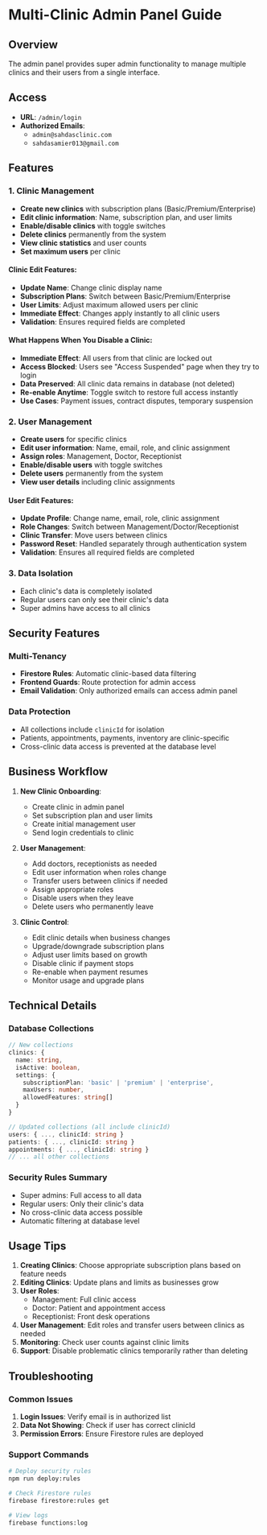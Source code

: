 # Multi-Clinic Admin Panel Guide

## Overview
The admin panel provides super admin functionality to manage multiple clinics and their users from a single interface.

## Access
- **URL**: `/admin/login`
- **Authorized Emails**: 
  - `admin@sahdasclinic.com`
  - `sahdasamier013@gmail.com`

## Features

### 1. Clinic Management
- **Create new clinics** with subscription plans (Basic/Premium/Enterprise)
- **Edit clinic information**: Name, subscription plan, and user limits
- **Enable/disable clinics** with toggle switches
- **Delete clinics** permanently from the system
- **View clinic statistics** and user counts
- **Set maximum users** per clinic

#### Clinic Edit Features:
- **Update Name**: Change clinic display name
- **Subscription Plans**: Switch between Basic/Premium/Enterprise
- **User Limits**: Adjust maximum allowed users per clinic
- **Immediate Effect**: Changes apply instantly to all clinic users
- **Validation**: Ensures required fields are completed

#### What Happens When You Disable a Clinic:
- **Immediate Effect**: All users from that clinic are locked out
- **Access Blocked**: Users see "Access Suspended" page when they try to login
- **Data Preserved**: All clinic data remains in database (not deleted)
- **Re-enable Anytime**: Toggle switch to restore full access instantly
- **Use Cases**: Payment issues, contract disputes, temporary suspension

### 2. User Management
- **Create users** for specific clinics
- **Edit user information**: Name, email, role, and clinic assignment
- **Assign roles**: Management, Doctor, Receptionist
- **Enable/disable users** with toggle switches
- **Delete users** permanently from the system
- **View user details** including clinic assignments

#### User Edit Features:
- **Update Profile**: Change name, email, role, clinic assignment
- **Role Changes**: Switch between Management/Doctor/Receptionist
- **Clinic Transfer**: Move users between clinics
- **Password Reset**: Handled separately through authentication system
- **Validation**: Ensures all required fields are completed

### 3. Data Isolation
- Each clinic's data is completely isolated
- Regular users can only see their clinic's data
- Super admins have access to all clinics

## Security Features

### Multi-Tenancy
- **Firestore Rules**: Automatic clinic-based data filtering
- **Frontend Guards**: Route protection for admin access
- **Email Validation**: Only authorized emails can access admin panel

### Data Protection
- All collections include `clinicId` for isolation
- Patients, appointments, payments, inventory are clinic-specific
- Cross-clinic data access is prevented at the database level

## Business Workflow

1. **New Clinic Onboarding**:
   - Create clinic in admin panel
   - Set subscription plan and user limits
   - Create initial management user
   - Send login credentials to clinic

2. **User Management**:
   - Add doctors, receptionists as needed
   - Edit user information when roles change
   - Transfer users between clinics if needed
   - Assign appropriate roles
   - Disable users when they leave
   - Delete users who permanently leave

3. **Clinic Control**:
   - Edit clinic details when business changes
   - Upgrade/downgrade subscription plans
   - Adjust user limits based on growth
   - Disable clinic if payment stops
   - Re-enable when payment resumes
   - Monitor usage and upgrade plans

## Technical Details

### Database Collections
```typescript
// New collections
clinics: {
  name: string,
  isActive: boolean,
  settings: {
    subscriptionPlan: 'basic' | 'premium' | 'enterprise',
    maxUsers: number,
    allowedFeatures: string[]
  }
}

// Updated collections (all include clinicId)
users: { ..., clinicId: string }
patients: { ..., clinicId: string }
appointments: { ..., clinicId: string }
// ... all other collections
```

### Security Rules Summary
- Super admins: Full access to all data
- Regular users: Only their clinic's data
- No cross-clinic data access possible
- Automatic filtering at database level

## Usage Tips

1. **Creating Clinics**: Choose appropriate subscription plans based on feature needs
2. **Editing Clinics**: Update plans and limits as businesses grow
3. **User Roles**: 
   - Management: Full clinic access
   - Doctor: Patient and appointment access
   - Receptionist: Front desk operations
4. **User Management**: Edit roles and transfer users between clinics as needed
5. **Monitoring**: Check user counts against clinic limits
6. **Support**: Disable problematic clinics temporarily rather than deleting

## Troubleshooting

### Common Issues
1. **Login Issues**: Verify email is in authorized list
2. **Data Not Showing**: Check if user has correct clinicId
3. **Permission Errors**: Ensure Firestore rules are deployed

### Support Commands
```bash
# Deploy security rules
npm run deploy:rules

# Check Firestore rules
firebase firestore:rules get

# View logs
firebase functions:log
``` 
